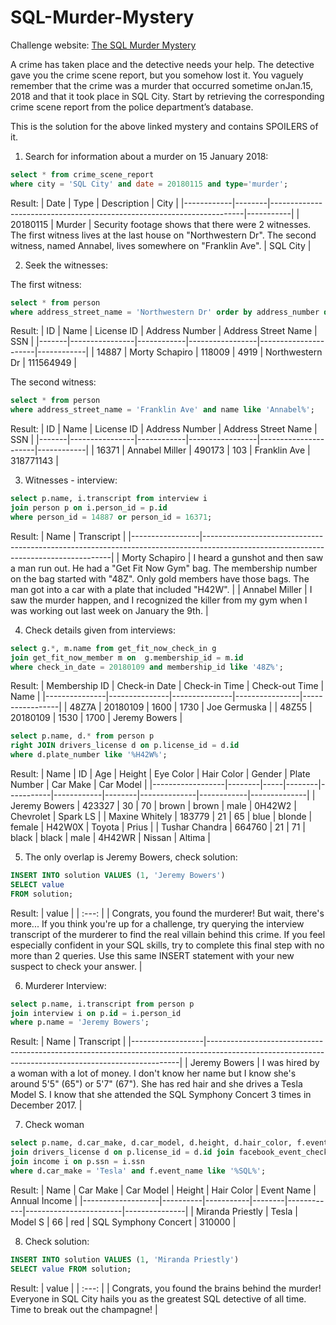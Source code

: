 # SQL-Murder-Mystery
Challenge website:
[The SQL Murder Mystery](https://mystery.knightlab.com/)

A crime has taken place and the detective needs your help. The detective gave you the crime scene report, but you somehow lost it. You vaguely remember that the crime was a ​murder​ that occurred sometime on ​Jan.15, 2018​ and that it took place in ​SQL City​. Start by retrieving the corresponding crime scene report from the police department’s database.

This is the solution for the above linked mystery and contains SPOILERS of it.

1. Search for information about a murder on 15 January 2018:

```SQL
select * from crime_scene_report 
where city = 'SQL City' and date = 20180115 and type='murder';
```
Result:
| Date       | Type   | Description                                                           | City      |
|------------|--------|-----------------------------------------------------------------------|-----------|
| 20180115   | Murder | Security footage shows that there were 2 witnesses. The first witness lives at the last house on "Northwestern Dr". The second witness, named Annabel, lives somewhere on "Franklin Ave". | SQL City  |

2. Seek the witnesses:

The first witness:
```SQL
select * from person 
where address_street_name = 'Northwestern Dr' order by address_number desc LIMIT 1;
```
Result:
| ID    | Name           | License ID | Address Number | Address Street Name | SSN        |
|-------|----------------|------------|-----------------|----------------------|------------|
| 14887 | Morty Schapiro | 118009     | 4919            | Northwestern Dr     | 111564949  |

The second witness:
```SQL
select * from person 
where address_street_name = 'Franklin Ave' and name like 'Annabel%';
```
Result:
| ID    | Name           | License ID | Address Number | Address Street Name | SSN        |
|-------|----------------|------------|-----------------|----------------------|------------|
| 16371 | Annabel Miller | 490173     | 103             | Franklin Ave         | 318771143  |


3. Witnesses - interview:

```SQL
select p.name, i.transcript from interview i 
join person p on i.person_id = p.id
where person_id = 14887 or person_id = 16371;
```
Result:
| Name            | Transcript                                                                                                                          |
|-----------------|-------------------------------------------------------------------------------------------------------------------------------------|
| Morty Schapiro  | I heard a gunshot and then saw a man run out. He had a "Get Fit Now Gym" bag. The membership number on the bag started with "48Z". Only gold members have those bags. The man got into a car with a plate that included "H42W". |
| Annabel Miller  | I saw the murder happen, and I recognized the killer from my gym when I was working out last week on January the 9th.                  |

4. Check details given from interviews:

```SQL
select g.*, m.name from get_fit_now_check_in g 
join get_fit_now_member m on  g.membership_id = m.id
where check_in_date = 20180109 and membership_id like '48Z%';
```
Result:
| Membership ID | Check-in Date | Check-in Time | Check-out Time | Name            |
|---------------|---------------|---------------|----------------|-----------------|
| 48Z7A         | 20180109      | 1600          | 1730           | Joe Germuska    |
| 48Z55         | 20180109      | 1530          | 1700           | Jeremy Bowers   |

```SQL
select p.name, d.* from person p 
right JOIN drivers_license d on p.license_id = d.id 
where d.plate_number like '%H42W%';
```
Result:
| Name             | ID     | Age | Height | Eye Color | Hair Color | Gender | Plate Number | Car Make   | Car Model    |
|------------------|--------|-----|--------|-----------|------------|--------|--------------|------------|--------------|
| Jeremy Bowers    | 423327 | 30  | 70     | brown     | brown      | male   | 0H42W2       | Chevrolet  | Spark LS      |
| Maxine Whitely   | 183779 | 21  | 65     | blue      | blonde     | female | H42W0X       | Toyota     | Prius        |
| Tushar Chandra   | 664760 | 21  | 71     | black     | black      | male   | 4H42WR       | Nissan     | Altima       |

5. The only overlap is Jeremy Bowers, check solution:
```SQL
INSERT INTO solution VALUES (1, 'Jeremy Bowers')
SELECT value
FROM solution;
```
Result:
| value |
| :---: | 
| Congrats, you found the murderer! But wait, there's more... If you think you're up for a challenge, try querying the interview transcript of the murderer to find the real villain behind this crime. If you feel especially confident in your SQL skills, try to complete this final step with no more than 2 queries. Use this same INSERT statement with your new suspect to check your answer. |

6. Murderer Interview:
```SQL
select p.name, i.transcript from person p 
join interview i on p.id = i.person_id 
where p.name = 'Jeremy Bowers';
```
Result:
| Name             | Transcript                                                                                                                                          |
|------------------|-----------------------------------------------------------------------------------------------------------------------------------------------------|
| Jeremy Bowers    | I was hired by a woman with a lot of money. I don't know her name but I know she's around 5'5" (65") or 5'7" (67"). She has red hair and she drives a Tesla Model S. I know that she attended the SQL Symphony Concert 3 times in December 2017. |

7. Check woman
```SQL
select p.name, d.car_make, d.car_model, d.height, d.hair_color, f.event_name, i.annual_income from person p 
join drivers_license d on p.license_id = d.id join facebook_event_checkin f on f.person_id=p.id 
join income i on p.ssn = i.ssn
where d.car_make = 'Tesla' and f.event_name like '%SQL%';
```
Result:
| Name              | Car Make | Car Model | Height | Hair Color | Event Name             | Annual Income |
|-------------------|----------|-----------|--------|------------|------------------------|---------------|
| Miranda Priestly | Tesla    | Model S   | 66     | red        | SQL Symphony Concert  | 310000        |

8. Check solution:
```SQL
INSERT INTO solution VALUES (1, 'Miranda Priestly')
SELECT value FROM solution;
```
Result:
| value |
| :---: | 
| Congrats, you found the brains behind the murder! Everyone in SQL City hails you as the greatest SQL detective of all time. Time to break out the champagne! |
